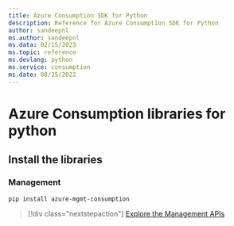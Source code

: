 ```yaml
---
title: Azure Consumption SDK for Python
description: Reference for Azure Consumption SDK for Python
author: sandeepnl
ms.author: sandeepnl
ms.data: 02/15/2023
ms.topic: reference
ms.devlang: python
ms.service: consumption
ms.date: 08/25/2022
---
```

# Azure Consumption libraries for python

## Install the libraries


### Management

```bash
pip install azure-mgmt-consumption
```
> [!div class="nextstepaction"]
> [Explore the Management APIs](/python/api/overview/azure/mgmt-consumption-readme)